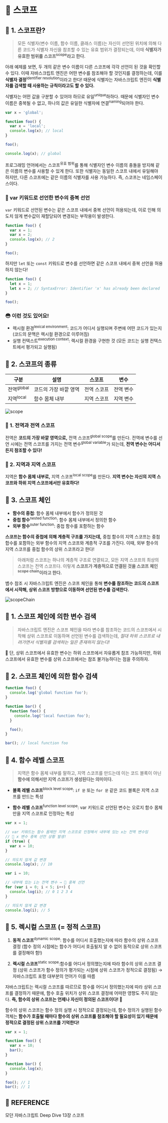 # 🚀 스코프

## 🔎 1. 스코프란?

> 모든 식별자(변수 이름, 함수 이름, 클래스 이름)는 자신이 선언된 위치에 의해 다른 코드가 식별자 자신을 참조할 수 있는 유효 범위가 결정되는데, 이때 **식별자가 유효한 범위를 스코프<sup>scope</sup>라고 한다.**

아래 예제를 보면, 두 개의 같은 변수 이름이 다른 스코프에 각각 선언이 된 것을 확인할 수 있다. 이때 자바스크립트 엔진은 어떤 변수를 참조해야 할 것인지를 결정하는데, 이를 **식별자 결정**<sup>identifier resolution</sup>이라고 한다! 때문에 식별자는 자바스크립트 엔진이 **식별자를 검색할 때 사용하는 규칙이라고도 할 수 있다.**

식별자는 어떤 값을 구분할 수 있어야 하므로 유일<sup>unique</sup>하하다. 때문에 식별자인 변수 이름은 중복될 수 없고, 하나의 값은 유일한 식별자에 연결<sup>naming</sup>되어야 한다.

```javascript
var x = 'global';

function foo() {
  var x = 'local';
  console.log(x); // local
}

foo();

console.log(x); // global
```

프로그래밍 언어에서는 스코프<sup>유효 범위</sup>를 통해 식별자인 변수 이름의 충돌을 방지해 같은 이름의 변수를 사용할 수 있게 한다. 또한 식별자는 동일한 스코프 내에서 유일해야 하지만, 다른 스코프에는 같은 이름의 식별자를 사용 가능하다. 즉, 스코프는 네임스페이스이다.

### 👀 var 키워드로 선언한 변수의 중복 선언

`var` 키워드로 선언된 변수는 같은 스코프 내에서 중복 선언이 허용되는데, 이로 인해 의도치 않게 변수값이 재할당되어 변경되는 부작용이 발생한다.

```javascript
function foo() {
  var x = 1;
  var x = 2;
  console.log(x); // 2
}

foo();
```

하지만 `let` 또는 `const` 키워드로 변수를 선언하면 같은 스코프 내에서 중복 선언을 허용하지 않는다!

```javascript
function foo() {
  let x = 1;
  let x = 2; // SyntaxError: Identifier 'x' has already been declared
}

foo();
```

### 😳 이런 것도 있어요!

- 렉시컬 환경<sup>lexical environment</sup>: 코드가 어디서 실행되며 주변에 어떤 코드가 있는지 (코드의 문맥은 렉시컬 환경으로 이루어짐)
- 실행 컨텍스트<sup>execution context</sup>: 렉시컬 환경을 구현한 것 (모든 코드는 실행 컨텍스트에서 평가되고 실행됨)

## 🔎 2. 스코프의 종류

| 구분                  | 설명                  | 스코프      | 변수      |
| --------------------- | --------------------- | ----------- | --------- |
| 전역<sup>global</sup> | 코드의 가장 바깥 영역 | 전역 스코프 | 전역 변수 |
| 지역<sup>local</sup>  | 함수 몸체 내부        | 지역 스코프 | 지역 변수 |

![scope](https://velog.velcdn.com/images%2Fjinseoit%2Fpost%2F768d4117-0a6c-49c3-952c-74e663201b17%2Fimage.png)

### 💬 1. 전역과 전역 스코프

전역은 **코드의 가장 바깥 영역으로,** 전역 스코프<sup>global scope</sup>를 만든다. 전역에 변수를 선언 시에는 전역 스코프를 가지는 전역 변수<sup>global variable</sup>가 되는데, **전역 변수는 어디서든지 참조할 수 있다!**

### 💬 2. 지역과 지역 스코프

지역은 **함수 몸체 내부로,** 지역 스코프<sup>local scope</sup>를 만든다. **지역 변수는 자신의 지역 스코프와 하위 지역 스코프에서만 유효하다!**

## 🔎 3. 스코프 체인

- **함수의 중첩**: 함수 몸체 내부에서 함수가 정의된 것
- **중첩 함수**<sup>nested function</sup>: 함수 몸체 내부에서 정의한 함수
- **외부 함수**<sup>outer function</sup>: 중첩 함수를 포함하는 함수

**스코프는 함수의 중첩에 의해 계층적 구조를 가지는데,** 중첩 함수의 지역 스코프는 중첨 합수를 포함하는 외부 함수의 지역 스코프와 계층적 구조를 가진다. 이때, 외부 함수의 지역 스코프를 중첩 함수의 상위 스코프라고 한다!

> 아래처럼 스코프는 하나의 계층적 구조로 연결되고, 모든 지역 스코프의 최상의 스코프는 전역 스코프다. 이렇게 **스코프가 계층적으로 연결된 것을 스코프 체인<sup>scope chain</sup>이라고 한다.**

볌수 참조 시 자바스크립트 엔진은 스코프 체인을 통해 **변수를 참조하는 코드의 스코프에서 시작해, 상위 스코프 방향으로 이동하며 선언된 변수를 검색한다.**

![scopeChain](https://blog.kakaocdn.net/dn/HU4mu/btrCVRk6gAd/rkpPGAqp3yLnFsEgzJCVPK/img.png)

## 💬 1. 스코프 체인에 의한 변수 검색

> 자바스크립트 엔진은 스코프 체인을 따라 변수를 참조하는 코드의 스코프에서 시작해 상위 스코프로 이동하며 선언된 변수를 검색하는데, _절대 하위 스코프로 내려가면서 식별자를 검색하는 일은 존재하지 않는다!_

🚨 단, 상위 스코프에서 유효한 변수는 하위 스코프에서 자유롭게 참조 가능하지만, 하위 스코프에서 유효한 변수를 상위 스코프에서는 참조 불가능하다는 점을 주의하자.

## 💬 2. 스코프 체인에 의한 함수 검색

```javascript
function foo() {
  console.log('global function foo');
}

function bar() {
  function foo() {
    console.log('local function foo');
  }

  foo();
}

bar(); // local function foo
```

## 🔎 4. 함수 레벨 스코프

> 지역은 함수 몸체 내부를 말하고, 지역 스코프를 만드는데 이는 코드 블록이 아닌 **함수에 의해서만 지역 스코프가 생성된다는 의미이다.**

- **블록 레벨 스코프**<sup>block level scope</sup>: `if 문` 또는 `for 문` 같은 코드 블록은 지역 스코프를 만드는 특성

- **함수 레벨 스코프**<sup>function level scope</sup>: var 키워드로 선언된 변수는 오로지 함수 몸체만을 지역 스코프로 인정하는 특성

```javascript
var x = 1;

// var 키워드는 함수 몸체만 지역 스코프로 인정해서 내부에 있는 x는 전역 변수임
// 🚨 x 변수 중복 선언 상황 발생!
if (true) {
  var x = 10;
}

// 의도치 않게 값 변경
console.log(x); // 10
```

```javascript
var i = 10;

// 내부에 있는 i는 전역 변수 → 🚨 중복 선언
for (var i = 0; i < 5; i++) {
  console.log(i); // 0 1 2 3 4
}

// 의도치 않게 값 변경
console.log(i); // 5
```

## 🔎 5. 렉시컬 스코프 (= 정적 스코프)

1. **동적 스코프**<sup>dynamic scope</sup>: 함수를 어디서 호출했는지에 따라 함수의 상위 스코프 결정 (함수 정의 시점에는 함수가 어디서 호출될지 알 수 없어 동적으로 상위 스코프를 결정해야 함!)

2. **렉시컬 스코프**<sup>static scope</sup>:함수를 어디서 정의했는지에 따라 함수의 상위 스코프 결정 (상위 스코프가 함수 정의가 평가되는 시점에 상위 스코프가 정적으로 결정됨) → 자바스크립트 포함 대부분의 언어가 이를 따름

자바스크립트는 렉시컬 스코프를 따르므로 함수를 어디서 정의했는지에 따라 상위 스코프를 결정하기 때문에, 함수 호출 위치가 상위 스코프 결정에 어떠한 영향도 주지 않는다. **즉, 함수의 상위 스코프는 언제나 자신이 정의된 스코프이다! 👀**

함수의 상위 스코프는 함수 정의 실행 시 정적으로 결정되는데, 함수 정의가 실행된 함수 객체는 **함수가 호출될 때마다 함수의 상위 스코프를 참조해야 할 필요성이 있기 때문에 정적으로 결정된 상위 스코프를 기억한다!**

```javascript
var x = 1;

function foo() {
  var x = 10;
  bar();
}

function bar() {
  console.log(x);
}

foo(); // 1
bar(); // 1
```

## 👀 REFERENCE

모던 자바스크립트 Deep Dive 13장 스코프
